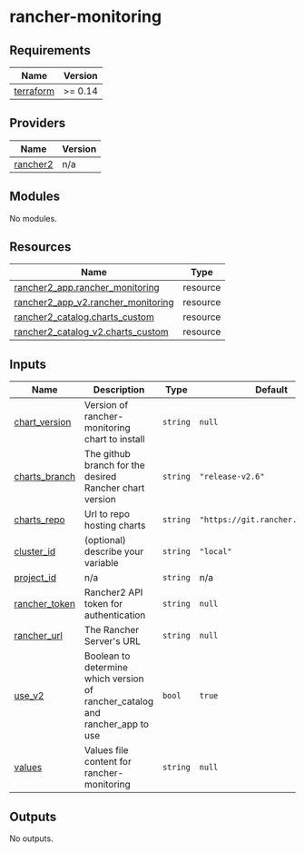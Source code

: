 # rancher-monitoring

<!-- BEGINNING OF PRE-COMMIT-TERRAFORM DOCS HOOK -->
## Requirements

| Name | Version |
|------|---------|
| <a name="requirement_terraform"></a> [terraform](#requirement\_terraform) | >= 0.14 |

## Providers

| Name | Version |
|------|---------|
| <a name="provider_rancher2"></a> [rancher2](#provider\_rancher2) | n/a |

## Modules

No modules.

## Resources

| Name | Type |
|------|------|
| [rancher2_app.rancher_monitoring](https://registry.terraform.io/providers/rancher/rancher2/latest/docs/resources/app) | resource |
| [rancher2_app_v2.rancher_monitoring](https://registry.terraform.io/providers/rancher/rancher2/latest/docs/resources/app_v2) | resource |
| [rancher2_catalog.charts_custom](https://registry.terraform.io/providers/rancher/rancher2/latest/docs/resources/catalog) | resource |
| [rancher2_catalog_v2.charts_custom](https://registry.terraform.io/providers/rancher/rancher2/latest/docs/resources/catalog_v2) | resource |

## Inputs

| Name | Description | Type | Default | Required |
|------|-------------|------|---------|:--------:|
| <a name="input_chart_version"></a> [chart\_version](#input\_chart\_version) | Version of rancher-monitoring chart to install | `string` | `null` | no |
| <a name="input_charts_branch"></a> [charts\_branch](#input\_charts\_branch) | The github branch for the desired Rancher chart version | `string` | `"release-v2.6"` | no |
| <a name="input_charts_repo"></a> [charts\_repo](#input\_charts\_repo) | Url to repo hosting charts | `string` | `"https://git.rancher.io/charts"` | no |
| <a name="input_cluster_id"></a> [cluster\_id](#input\_cluster\_id) | (optional) describe your variable | `string` | `"local"` | no |
| <a name="input_project_id"></a> [project\_id](#input\_project\_id) | n/a | `string` | n/a | yes |
| <a name="input_rancher_token"></a> [rancher\_token](#input\_rancher\_token) | Rancher2 API token for authentication | `string` | `null` | no |
| <a name="input_rancher_url"></a> [rancher\_url](#input\_rancher\_url) | The Rancher Server's URL | `string` | `null` | no |
| <a name="input_use_v2"></a> [use\_v2](#input\_use\_v2) | Boolean to determine which version of rancher\_catalog and rancher\_app to use | `bool` | `true` | no |
| <a name="input_values"></a> [values](#input\_values) | Values file content for rancher-monitoring | `string` | `null` | no |

## Outputs

No outputs.
<!-- END OF PRE-COMMIT-TERRAFORM DOCS HOOK -->

